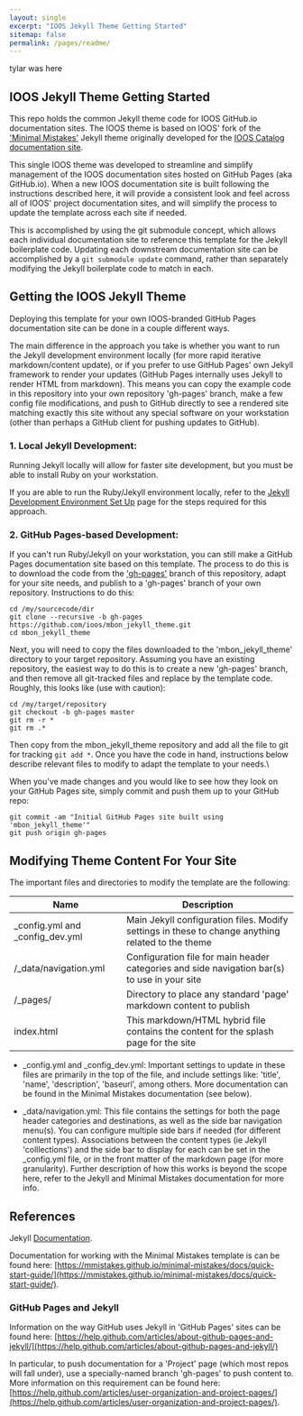 ```yaml
---
layout: single
excerpt: "IOOS Jekyll Theme Getting Started"
sitemap: false
permalink: /pages/readme/
---
```


tylar was here

## IOOS Jekyll Theme Getting Started ##
This repo holds the common Jekyll theme code for IOOS GitHub.io documentation sites.  The IOOS theme is based on IOOS'
fork of the ['Minimal Mistakes'](https://github.com/mmistakes/minimal-mistakes)
Jekyll theme originally developed for the [IOOS Catalog documentation site](https://ioos.github.io/catalog/).  

This single IOOS theme was developed to streamline and simplify management of the IOOS documentation sites hosted on
GitHub Pages (aka GitHub.io).  When a new IOOS documentation site is built following the instructions described here,
it will provide a consistent look and feel across all of IOOS' project documentation sites, and will simplify the process
to update the template across each site if needed.  

This is accomplished by using the git submodule concept, which
allows each individual documentation site to reference this template for the Jekyll boilerplate code.  Updating each
downstream documentation site can be accomplished by a `git submodule update` command, rather than separately modifying
the Jekyll boilerplate code to match in each.  

## Getting the IOOS Jekyll Theme ##
Deploying this template for your own IOOS-branded GitHub Pages documentation site can be done in a couple different ways.

The main difference in the approach you take is whether you want to run the Jekyll development environment locally (for
  more rapid iterative markdown/content update), or if you prefer to use GitHub Pages' own Jekyll framework to render your
  updates (GitHub Pages internally uses Jekyll to render HTML from markdown).  This means you can copy the example code
  in this repository into your own repository 'gh-pages' branch, make a few config file modifications, and push to GitHub
  directly to see a rendered site matching exactly this site without any special software on your workstation (other than
  perhaps a GitHub client for pushing updates to GitHub).  

### 1. Local Jekyll Development: ###
Running Jekyll locally will allow for faster site development, but you must be able to install Ruby on your workstation.

If you are able to run the Ruby/Jekyll environment locally, refer to the [Jekyll Development Environment Set Up](https://ioos.github.io/mbon_jekyll_theme/pages/jekyll/)
page for the steps required for this approach.

### 2.  GitHub Pages-based Development: ###
If you can't run Ruby/Jekyll on your workstation, you can still make a GitHub Pages documentation site based on this
template.  The process to do this is to download the code from the ['gh-pages'](https://github.com/ioos/mbon_jekyll_theme/tree/gh-pages)
branch of this repository, adapt for your site needs, and publish to a 'gh-pages' branch of your own repository.  Instructions to do this:

```
cd /my/sourcecode/dir
git clone --recursive -b gh-pages https://github.com/ioos/mbon_jekyll_theme.git
cd mbon_jekyll_theme
```
Next, you will need to copy the files downloaded to the 'mbon_jekyll_theme' directory to your target repository.
Assuming you have an existing repository, the easiest way to do this is to create a new 'gh-pages' branch, and then remove
all git-tracked files and replace by the template code.  Roughly, this looks like (use with caution):

```
cd /my/target/repository
git checkout -b gh-pages master
git rm -r *
git rm .*
```
Then copy from the mbon_jekyll_theme repository and add all the file to git for tracking ```git add *```.
Once you have the code in hand, instructions below describe relevant files to modify to adapt the template to your needs.\

When you've made changes and you would like to see how they look on your GitHub Pages site, simply commit and push them
up to your GitHub repo:

```
git commit -am "Initial GitHub Pages site built using 'mbon_jekyll_theme'"
git push origin gh-pages
```

## Modifying Theme Content For Your Site ##
The important files and directories to modify the template are the following:

|**Name**|**Description**|
|--------|------------|
|\_config.yml and \_config_dev.yml| Main Jekyll configuration files.  Modify settings in these to change anything related to the theme|
|/\_data/navigation.yml| Configuration file for main header categories and side navigation bar(s) to use in your site|
|/\_pages/| Directory to place any standard 'page' markdown content to publish|
|index.html| This markdown/HTML hybrid file contains the content for the splash page for the site|

- \_config.yml and \_config_dev.yml:  Important settings to update in these files are primarily in the top of the file,
and include settings like: 'title', 'name', 'description', 'baseurl', among others.  More documentation can be found in
the Minimal Mistakes documentation (see below).

- \_data/navigation.yml: This file contains the settings for both the page header categories and destinations, as well
as the side bar navigation menu(s).  You can configure multiple side bars if needed (for different content types).
Associations between the content types (ie Jekyll 'colllections') and the side bar to display for each can be set in
the \_config.yml file, or in the front matter of the markdown page (for more granularity).  Further description of how
this works is beyond the scope here, refer to the Jekyll and Minimal Mistakes documentation for more info.


## References ##  
Jekyll [Documentation](https://jekyllrb.com/docs/home/).

Documentation for working with the Minimal Mistakes template is can be found here:
[https://mmistakes.github.io/minimal-mistakes/docs/quick-start-guide/](https://mmistakes.github.io/minimal-mistakes/docs/quick-start-guide/).

### GitHub Pages and Jekyll ###
Information on the way GitHub uses Jekyll in 'GitHub Pages' sites can be found here:
[https://help.github.com/articles/about-github-pages-and-jekyll/](https://help.github.com/articles/about-github-pages-and-jekyll/)

In particular, to push documentation for a 'Project' page (which most repos will fall under), use a
specially-named branch 'gh-pages' to push content to.  More information on this requirement can be
found here: [https://help.github.com/articles/user-organization-and-project-pages/](https://help.github.com/articles/user-organization-and-project-pages/).
